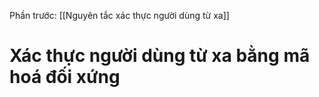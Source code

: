 Phần trước: [[Nguyên tắc xác thực người dùng từ xa]]

# Xác thực người dùng từ xa bằng mã hoá đối xứng